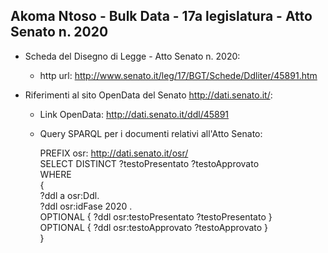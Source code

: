 ## Akoma Ntoso - Bulk Data - 17a legislatura - Atto Senato n. 2020 ##

* Scheda del Disegno di Legge - Atto Senato n. 2020:
	* http url: http://www.senato.it/leg/17/BGT/Schede/Ddliter/45891.htm

* Riferimenti al sito OpenData del Senato http://dati.senato.it/:
	* Link OpenData: http://dati.senato.it/ddl/45891
	* Query SPARQL per i documenti relativi all'Atto Senato:

        PREFIX osr: <http://dati.senato.it/osr/>  
		SELECT DISTINCT ?testoPresentato ?testoApprovato  
		WHERE  
		{  
		    ?ddl a osr:Ddl.  
		    ?ddl osr:idFase 2020 .  
		    OPTIONAL { ?ddl osr:testoPresentato ?testoPresentato }  
		    OPTIONAL { ?ddl osr:testoApprovato ?testoApprovato }  
		}
		